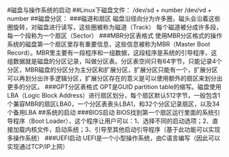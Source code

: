 #磁盘与操作系统的启动
##Linux下磁盘文件：
/dev/sd + number
/dev/vd + number
##磁盘分区：
###磁道和扇区
磁盘沿径向分为许多圈，磁头会沿着这些圈旋转，对磁盘进行读写，这些圈被称为磁道（Track）
每个磁道被分成许多段，每一个段称为一个扇区（Sector）
###MBR分区表格式
使用MBR分区格式的操作系统的磁盘第一个扇区里存有重要信息，这些信息被称为MBR（Master Boot Record）。MBR里主要有一段程序和一组数据，这段程序是系统的引导程序，这组数据就是磁盘的分区记录，叫做分区表。分区表空间只有64字节，只能记录4个分区，MBR磁盘的分区分为主分区和扩展分区，扩展分区只能有一个，扩展分区可以再划分出许多逻辑分区，扩展分区存在的意义是可以使用额外的扇区来划分出更多的分区。
###GPT分区表格式
GPT是GUID partition table的缩写。磁盘使用LBA（Logic Block Address）进行扇区划分，每个扇区默认512字节，一般包含1个兼容MBR的扇区LBA0，一个分区表表头LBA1，和32个分区记录扇区，以及34个备用LBA
##系统的启动
###BIOS启动
BIOS找到第一个扇区运行里面的系统引导程序（Boot Loader），这个程序让用户可以：1、选择不同的启动选项；2、直接加载内核文件，启动系统；3、引导至其他启动引导程序（基于此功能可以实现多操作系统）
###UEFI启动
UEFI是一个小型操作系统，由C语言编写（因此可以实现通过TCP/IP上网）

